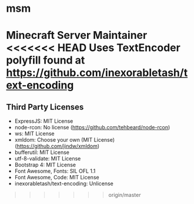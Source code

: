 # msm
Minecraft Server Maintainer
<<<<<<< HEAD
Uses TextEncoder polyfill found at https://github.com/inexorabletash/text-encoding
=======

## Third Party Licenses
* ExpressJS: MIT License
* node-rcon: No license (https://github.com/tehbeard/node-rcon)
* ws: MIT License
* xmldom: Choose your own (MIT License)(https://github.com/jindw/xmldom)
* bufferutil: MIT License
* utf-8-validate: MIT License
* Bootstrap 4: MIT License
* Font Awesome, Fonts: SIL OFL 1.1
* Font Awesome, Code: MIT License
* inexorabletash/text-encoding: Unlicense
>>>>>>> origin/master
